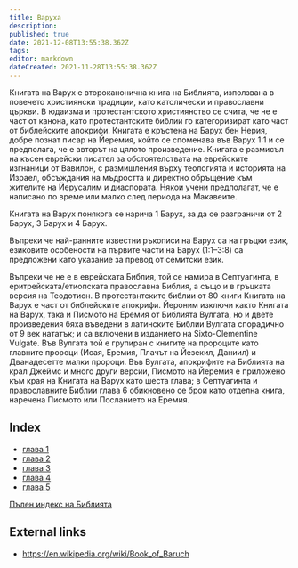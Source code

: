 ```yaml
---
title: Варуха
description: 
published: true
date: 2021-12-08T13:55:38.362Z
tags: 
editor: markdown
dateCreated: 2021-11-28T13:55:38.362Z
---
```


Книгата на Варух е второканонична книга на Библията, използвана в повечето християнски традиции, като католически и православни църкви. В юдаизма и протестантското християнство се счита, че не е част от канона, като протестантските библии го категоризират като част от библейските апокрифи. Книгата е кръстена на Барух бен Нерия, добре познат писар на Йеремия, който се споменава във Варух 1:1 и се предполага, че е авторът на цялото произведение. Книгата е размисъл на късен еврейски писател за обстоятелствата на еврейските изгнаници от Вавилон, с размишления върху теологията и историята на Израел, обсъждания на мъдростта и директно обръщение към жителите на Йерусалим и диаспората. Някои учени предполагат, че е написано по време или малко след периода на Макавеите.

Книгата на Варух понякога се нарича 1 Барух, за да се разграничи от 2 Барух, 3 Барух и 4 Барух. 

Въпреки че най-ранните известни ръкописи на Барух са на гръцки език, езиковите особености на първите части на Барух (1:1–3:8) са предложени като указание за превод от семитски език.

Въпреки че не е в еврейската Библия, той се намира в Септуагинта, в еритрейската/етиопската православна Библия, а също и в гръцката версия на Теодотион. В протестантските библии от 80 книги Книгата на Варух е част от библейските апокрифи. Йероним изключи както Книгата на Варух, така и Писмото на Еремия от Библията Вулгата, но и двете произведения бяха въведени в латинските Библии Вулгата спорадично от 9 век нататък; и са включени в изданието на Sixto-Clementine Vulgate. Във Вулгата той е групиран с книгите на пророците като главните пророци (Исая, Еремия, Плачът на Йезекил, Даниил) и Дванадесетте малки пророци. Във Вулгата, апокрифите на Библията на крал Джеймс и много други версии, Писмото на Йеремия е приложено към края на Книгата на Варух като шеста глава; в Септуагинта и православните Библии глава 6 обикновено се брои като отделна книга, наречена Писмото или Посланието на Еремия.

## Index

- [глава 1](/bg/Bible/Baruch/1)
- [глава 2](/bg/Bible/Baruch/2)
- [глава 3](/bg/Bible/Baruch/3)
- [глава 4](/bg/Bible/Baruch/4)
- [глава 5](/bg/Bible/Baruch/5)



[Пълен индекс на Библията](/bg/index/bible)


## External links

- https://en.wikipedia.org/wiki/Book_of_Baruch